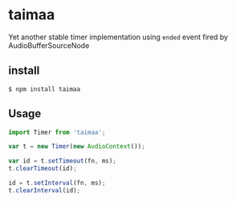 # taimaa

Yet another stable timer implementation using `ended` event fired by AudioBufferSourceNode

## install

```
$ npm install taimaa
```

## Usage

```javascript
import Timer from 'taimaa';

var t = new Timer(new AudioContext());

var id = t.setTimeout(fn, ms);
t.clearTimeout(id);

id = t.setInterval(fn, ms);
t.clearInterval(id);
```
